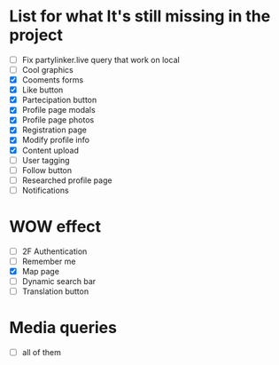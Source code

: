 # List for what It's still missing in the project
- [ ] Fix partylinker.live query that work on local
- [ ] Cool graphics
- [x] Cooments forms
- [x] Like button
- [x] Partecipation button
- [x] Profile page modals
- [x] Profile page photos
- [x] Registration page
- [x] Modify profile info
- [x] Content upload
- [ ] User tagging
- [ ] Follow button
- [ ] Researched profile page
- [ ] Notifications
# WOW effect
- [ ] 2F Authentication
- [ ] Remember me
- [x] Map page
- [ ] Dynamic search bar
- [ ] Translation button
# Media queries
- [ ] all of them